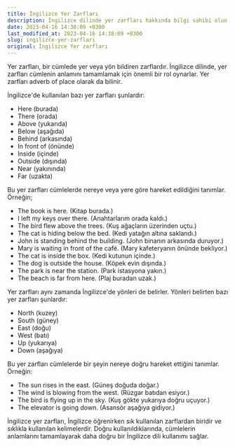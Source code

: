 ```yaml
---
title: İngilizce Yer Zarfları
description: İngilizce dilinde yer zarfları hakkında bilgi sahibi olun. İngilizce yer zarfları nelerdir ve nasıl kullanılır?
date: 2023-04-16 14:38:09 +0300
last_modified_at: 2023-04-16 14:38:09 +0300
slug: ingilizce-yer-zarflari
original: İngilizce Yer zarfları
---
```

Yer zarfları, bir cümlede yer veya yön bildiren zarflardır. İngilizce dilinde, yer zarfları cümlenin anlamını tamamlamak için önemli bir rol oynarlar. Yer zarfları adverb of place olarak da bilinir.

İngilizce'de kullanılan bazı yer zarfları şunlardır:

- Here (burada)
- There (orada)
- Above (yukarıda)
- Below (aşağıda)
- Behind (arkasında)
- In front of (önünde)
- Inside (içinde)
- Outside (dışında)
- Near (yakınında)
- Far (uzakta)

Bu yer zarfları cümlelerde nereye veya yere göre hareket edildiğini tanımlar. Örneğin;

- The book is here. (Kitap burada.)
- I left my keys over there. (Anahtarlarım orada kaldı.)
- The bird flew above the trees. (Kuş ağaçların üzerinden uçtu.)
- The cat is hiding below the bed. (Kedi yatağın altına saklandı.)
- John is standing behind the building. (John binanın arkasında duruyor.)
- Mary is waiting in front of the café. (Mary kafeteryanın önünde bekliyor.)
- The cat is inside the box. (Kedi kutunun içinde.)
- The dog is outside the house. (Köpek evin dışında.)
- The park is near the station. (Park istasyona yakın.)
- The beach is far from here. (Plaj buradan uzak.)

Yer zarfları aynı zamanda İngilizce'de yönleri de belirler. Yönleri belirten bazı yer zarfları şunlardır:

- North (kuzey)
- South (güney)
- East (doğu)
- West (batı)
- Up (yukarıya)
- Down (aşağıya)

Bu yer zarfları cümlelerde bir şeyin nereye doğru hareket ettiğini tanımlar. Örneğin:

- The sun rises in the east. (Güneş doğuda doğar.)
- The wind is blowing from the west. (Rüzgar batıdan esiyor.)
- The bird is flying up in the sky. (Kuş gökte yukarıya doğru uçuyor.)
- The elevator is going down. (Asansör aşağıya gidiyor.)

İngilizce yer zarfları, İngilizce öğrenirken sık kullanılan zarflardan biridir ve sıklıkla kullanılan kelimelerdir. Doğru kullanıldıklarında, cümlelerin anlamlarını tamamlayarak daha doğru bir İngilizce dili kullanımı sağlar.